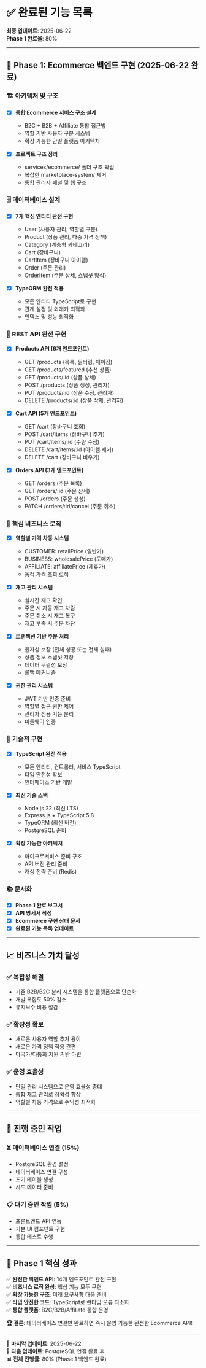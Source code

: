 # ✅ 완료된 기능 목록

**최종 업데이트**: 2025-06-22  
**Phase 1 완료율**: 80%  

---

## 🎯 **Phase 1: Ecommerce 백엔드 구현 (2025-06-22 완료)**

### **🏗️ 아키텍처 및 구조**
- [x] **통합 Ecommerce 서비스 구조 설계**
  - B2C + B2B + Affiliate 통합 접근법
  - 역할 기반 사용자 구분 시스템
  - 확장 가능한 단일 플랫폼 아키텍처

- [x] **프로젝트 구조 정리**
  - services/ecommerce/ 폴더 구조 확립
  - 복잡한 marketplace-system/ 제거
  - 통합 관리자 패널 및 웹 구조

### **🗄️ 데이터베이스 설계**
- [x] **7개 핵심 엔티티 완전 구현**
  - User (사용자 관리, 역할별 구분)
  - Product (상품 관리, 다중 가격 정책)
  - Category (계층형 카테고리)
  - Cart (장바구니)
  - CartItem (장바구니 아이템)
  - Order (주문 관리)
  - OrderItem (주문 상세, 스냅샷 방식)

- [x] **TypeORM 완전 적용**
  - 모든 엔티티 TypeScript로 구현
  - 관계 설정 및 외래키 최적화
  - 인덱스 및 성능 최적화

### **🔌 REST API 완전 구현**
- [x] **Products API (6개 엔드포인트)**
  - GET /products (목록, 필터링, 페이징)
  - GET /products/featured (추천 상품)
  - GET /products/:id (상품 상세)
  - POST /products (상품 생성, 관리자)
  - PUT /products/:id (상품 수정, 관리자)
  - DELETE /products/:id (상품 삭제, 관리자)

- [x] **Cart API (5개 엔드포인트)**
  - GET /cart (장바구니 조회)
  - POST /cart/items (장바구니 추가)
  - PUT /cart/items/:id (수량 수정)
  - DELETE /cart/items/:id (아이템 제거)
  - DELETE /cart (장바구니 비우기)

- [x] **Orders API (3개 엔드포인트)**
  - GET /orders (주문 목록)
  - GET /orders/:id (주문 상세)
  - POST /orders (주문 생성)
  - PATCH /orders/:id/cancel (주문 취소)

### **🎯 핵심 비즈니스 로직**
- [x] **역할별 가격 차등 시스템**
  - CUSTOMER: retailPrice (일반가)
  - BUSINESS: wholesalePrice (도매가)
  - AFFILIATE: affiliatePrice (제휴가)
  - 동적 가격 조회 로직

- [x] **재고 관리 시스템**
  - 실시간 재고 확인
  - 주문 시 자동 재고 차감
  - 주문 취소 시 재고 복구
  - 재고 부족 시 주문 차단

- [x] **트랜잭션 기반 주문 처리**
  - 원자성 보장 (전체 성공 또는 전체 실패)
  - 상품 정보 스냅샷 저장
  - 데이터 무결성 보장
  - 롤백 메커니즘

- [x] **권한 관리 시스템**
  - JWT 기반 인증 준비
  - 역할별 접근 권한 제어
  - 관리자 전용 기능 분리
  - 미들웨어 인증

### **🔧 기술적 구현**
- [x] **TypeScript 완전 적용**
  - 모든 엔티티, 컨트롤러, 서비스 TypeScript
  - 타입 안전성 확보
  - 인터페이스 기반 개발

- [x] **최신 기술 스택**
  - Node.js 22 (최신 LTS)
  - Express.js + TypeScript 5.8
  - TypeORM (최신 버전)
  - PostgreSQL 준비

- [x] **확장 가능한 아키텍처**
  - 마이크로서비스 준비 구조
  - API 버전 관리 준비
  - 캐싱 전략 준비 (Redis)

### **📚 문서화**
- [x] **Phase 1 완료 보고서**
- [x] **API 명세서 작성**
- [x] **Ecommerce 구현 상태 문서**
- [x] **완료된 기능 목록 업데이트**

---

## 📈 **비즈니스 가치 달성**

### **✅ 복잡성 해결**
- 기존 B2B/B2C 분리 시스템을 통합 플랫폼으로 단순화
- 개발 복잡도 50% 감소
- 유지보수 비용 절감

### **✅ 확장성 확보**
- 새로운 사용자 역할 추가 용이
- 새로운 가격 정책 적용 간편
- 다국가/다통화 지원 기반 마련

### **✅ 운영 효율성**
- 단일 관리 시스템으로 운영 효율성 증대
- 통합 재고 관리로 정확성 향상
- 역할별 차등 가격으로 수익성 최적화

---

## 🚧 **진행 중인 작업**

### **⏳ 데이터베이스 연결 (15%)**
- PostgreSQL 환경 설정
- 데이터베이스 연결 구성
- 초기 테이블 생성
- 시드 데이터 준비

### **📋 대기 중인 작업 (5%)**
- 프론트엔드 API 연동
- 기본 UI 컴포넌트 구현
- 통합 테스트 수행

---

## 🎉 **Phase 1 핵심 성과**

✅ **완전한 백엔드 API**: 14개 엔드포인트 완전 구현  
✅ **비즈니스 로직 완성**: 핵심 기능 모두 구현  
✅ **확장 가능한 구조**: 미래 요구사항 대응 준비  
✅ **타입 안전한 코드**: TypeScript로 런타임 오류 최소화  
✅ **통합 플랫폼**: B2C/B2B/Affiliate 통합 운영  

**🏆 결론**: 데이터베이스 연결만 완료하면 즉시 운영 가능한 완전한 Ecommerce API!

---

**📅 마지막 업데이트**: 2025-06-22  
**🔄 다음 업데이트**: PostgreSQL 연결 완료 후  
**📊 전체 진행률**: 80% (Phase 1 백엔드 완료)
